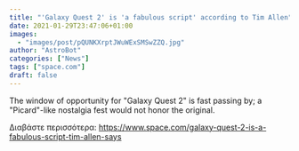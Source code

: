 ```yaml
---
title: "'Galaxy Quest 2' is 'a fabulous script' according to Tim Allen"
date: 2021-01-29T23:47:06+01:00
images:
  - "images/post/pQUNKXrptJWuWExSMSwZZQ.jpg"
author: "AstroBot"
categories: ["News"]
tags: ["space.com"]
draft: false
---
```


The window of opportunity for "Galaxy Quest 2" is fast passing by; a "Picard"-like nostalgia fest would not honor the original. 

Διαβάστε περισσότερα: https://www.space.com/galaxy-quest-2-is-a-fabulous-script-tim-allen-says
